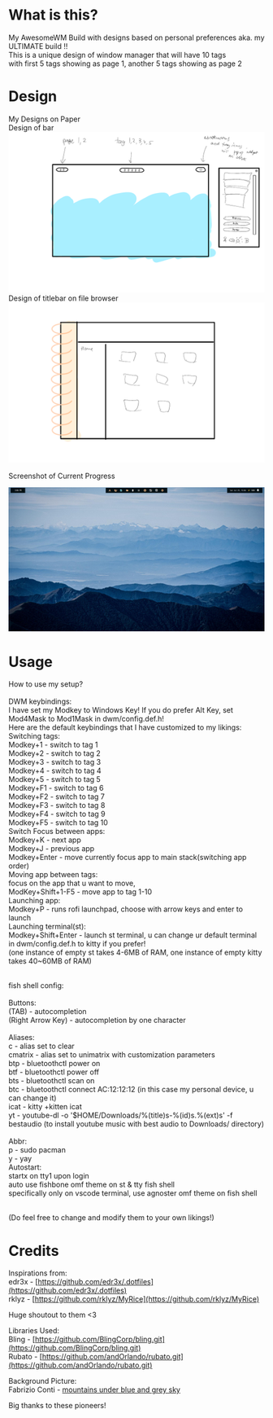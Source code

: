 # What is this?

My AwesomeWM Build with designs based on personal preferences aka. my ULTIMATE build !! <br/>
This is a unique design of window manager that will have 10 tags <br/>
with first 5 tags showing as page 1, another 5 tags showing as page 2

# Design

My Designs on Paper <br/>
Design of bar
![Design of bar](./.github/design.png)
Design of titlebar on file browser
![Design of titlebar](./.github/booklet.png)

Screenshot of Current Progress

![Current Progress](./.github/curr_progress.jpg)

# Usage

How to use my setup?<br />
<br />
DWM keybindings:<br />
I have set my Modkey to Windows Key! If you do prefer Alt Key, set Mod4Mask to Mod1Mask in dwm/config.def.h!<br />
Here are the default keybindings that I have customized to my likings:<br />
Switching tags:<br />
Modkey+1 - switch to tag 1<br />
Modkey+2 - switch to tag 2<br />
Modkey+3 - switch to tag 3<br />
Modkey+4 - switch to tag 4<br />
Modkey+5 - switch to tag 5<br />
Modkey+F1 - switch to tag 6<br />
Modkey+F2 - switch to tag 7<br />
Modkey+F3 - switch to tag 8<br />
Modkey+F4 - switch to tag 9<br />
Modkey+F5 - switch to tag 10<br />
Switch Focus between apps:<br />
Modkey+K - next app<br />
Modkey+J - previous app<br />
Modkey+Enter - move currently focus app to main stack(switching app order)<br />
Moving app between tags:<br />
focus on the app that u want to move,<br />
ModKey+Shift+1-F5 - move app to tag 1-10<br />
Launching app:<br />
Modkey+P - runs rofi launchpad, choose with arrow keys and enter to launch<br />
Launching terminal(st):<br />
Modkey+Shift+Enter - launch st terminal, u can change ur default terminal in dwm/config.def.h to kitty if you prefer!<br />
(one instance of empty st takes 4-6MB of RAM, one instance of empty kitty takes 40~60MB of RAM)<br />
<br />

fish shell config:<br />
<br />
Buttons:<br />
(TAB) - autocompletion<br />
(Right Arrow Key) - autocompletion by one character<br />
<br/>
Aliases:<br />
c - alias set to clear<br />
cmatrix - alias set to unimatrix with customization parameters<br />
btp - bluetoothctl power on<br />
btf - bluetoothctl power off<br />
bts - bluetoothctl scan on<br />
btc - bluetoothctl connect AC:12:12:12 (in this case my personal device, u can change it)<br />
icat - kitty +kitten icat <br />
yt - youtube-dl -o '$HOME/Downloads/%(title)s-%(id)s.%(ext)s' -f bestaudio (to install youtube music with best audio to Downloads/ directory) <br />
<br />
Abbr:<br />
p - sudo pacman <br />
y - yay <br />
Autostart:<br />
startx on tty1 upon login<br />
auto use fishbone omf theme on st & tty fish shell<br />
specifically only on vscode terminal, use agnoster omf theme on fish shell<br />

<br />
(Do feel free to change and modify them to your own likings!)

# Credits

Inspirations from: <br/>
edr3x - [https://github.com/edr3x/.dotfiles](https://github.com/edr3x/.dotfiles) <br/>
rklyz - [https://github.com/rklyz/MyRice](https://github.com/rklyz/MyRice) <br/>

Huge shoutout to them <3

Libraries Used: <br/>
Bling - [https://github.com/BlingCorp/bling.git](https://github.com/BlingCorp/bling.git) <br/>
Rubato - [https://github.com/andOrlando/rubato.git](https://github.com/andOrlando/rubato.git) <br/>

Background Picture: <br/>
Fabrizio Conti - [mountains under blue and grey sky](https://unsplash.com/photos/_6LZtmrss08) <br/>

Big thanks to these pioneers!
